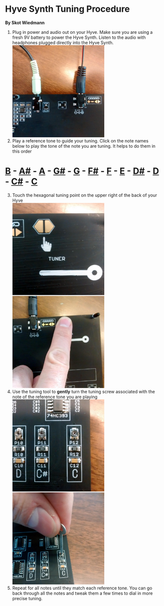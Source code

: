 # Hyve Synth Tuning Procedure
**By Skot Wiedmann**

1. Plug in power and audio out on your Hyve. Make sure you are using a fresh 9V battery to power the Hyve Synth. Listen to the audio with headphones plugged directly into the Hyve Synth.
<br><img src="Jacks.jpg" width="300">
2. Play a reference tone to guide your tuning. Click on the note names below to play the tone of the note you are tuning. It helps to do them in this order<br>
# **[B](1-B.wav) - [A#](2-Asharp.wav) - [A](3-A.wav) - [G#](4-Gsharp.wav) - [G](5-G.wav) - [F#](6-Fsharp.wav) - [F](7-F.wav) - [E](8-E.wav) - [D#](9-Dsharp.wav) - [D](10-D.wav) - [C#](11-Csharp.wav) - [C](12-C.wav)**
3. Touch the hexagonal tuning point on the upper right of the back of your Hyve
<br><img src="Touch.jpg" width="300"><img src="Finger.jpg" width="300">
4. Use the tuning tool to **gently** turn the tuning screw associated with the note of the reference tone you are playing
<br><img src="Tuners.jpg" width="300"><img src="Tool.jpg" width="300">
5. Repeat for all notes until they match each reference tone. You can go back through all the notes and tweak them a few times to dial in more precise tuning. 
